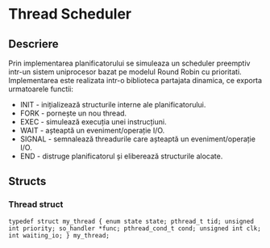 # Thread Scheduler

## Descriere
Prin implementarea planificatorului se simuleaza un scheduler preemptiv intr-un sistem uniprocesor bazat pe modelul Round Robin cu prioritati. Implementarea este realizata intr-o biblioteca partajata dinamica, ce exporta urmatoarele functii:
* INIT - inițializează structurile interne ale planificatorului.
* FORK - pornește un nou thread.
* EXEC - simulează execuția unei instrucțiuni.
* WAIT - așteaptă un eveniment/operație I/O.
* SIGNAL - semnalează threadurile care așteaptă un eveniment/operație I/O.
* END - distruge planificatorul și eliberează structurile alocate.

## Structs
### Thread struct
` typedef struct my_thread {
	enum state state;
	pthread_t tid;
	unsigned int priority;
	so_handler *func;
	pthread_cond_t cond;
	unsigned int clk;
	int waiting_io;
} my_thread; `
